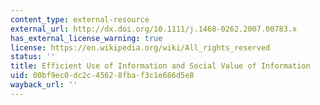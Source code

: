 ```yaml
---
content_type: external-resource
external_url: http://dx.doi.org/10.1111/j.1468-0262.2007.00783.x
has_external_license_warning: true
license: https://en.wikipedia.org/wiki/All_rights_reserved
status: ''
title: Efficient Use of Information and Social Value of Information
uid: 00bf9ec0-dc2c-4562-8fba-f3c1e686d5e8
wayback_url: ''
---
```

